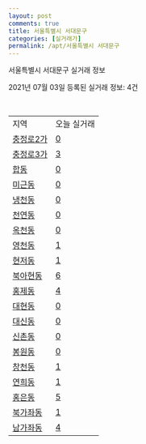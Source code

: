 ```yaml
---
layout: post
comments: true
title: 서울특별시 서대문구
categories: [실거래가]
permalink: /apt/서울특별시 서대문구
---
```


서울특별시 서대문구 실거래 정보

2021년 07월 03일 등록된 실거래 정보: 4건

<script type="text/javascript">
  google.charts.load('current', {'packages':['corechart']});
  google.charts.setOnLoadCallback(drawChart);

  function drawChart() {
    var data = google.visualization.arrayToDataTable([['거래일', '매매', '전월세', '전매'], ['20-07', 362, 415, 18], ['20-08', 182, 371, 5], ['20-09', 158, 346, 2], ['20-10', 167, 384, 3], ['20-11', 202, 316, 1], ['20-12', 238, 392, 1], ['21-01', 180, 445, 1], ['21-02', 133, 362, 0], ['21-03', 119, 385, 0], ['21-04', 96, 269, 0], ['21-05', 178, 265, 0], ['21-06', 61, 177, 0]]);

    var options = {
      title: '최근 유형별 거래량 추이',
      legend: { position: 'bottom' }
    };

    var chart = new google.visualization.LineChart(document.getElementById('columnchart_material'));
    chart.draw(data, (options));
  }
</script>

<div id="columnchart_material" style="width: 95%; margin-left: -35px"></div>
<br>
<table class="sortable">
  <tr>
    <td>지역</td>
    <td>오늘 실거래</td>
  </tr>

  
  <tr class="item">
    <td><a href="서울특별시 서대문구 충정로2가">충정로2가</a></td>
    <td><a href="서울특별시 서대문구 충정로2가">0</a></td>
  </tr>
    

  <tr class="item">
    <td><a href="서울특별시 서대문구 충정로3가">충정로3가</a></td>
    <td><a href="서울특별시 서대문구 충정로3가">3</a></td>
  </tr>
    

  <tr class="item">
    <td><a href="서울특별시 서대문구 합동">합동</a></td>
    <td><a href="서울특별시 서대문구 합동">0</a></td>
  </tr>
    

  <tr class="item">
    <td><a href="서울특별시 서대문구 미근동">미근동</a></td>
    <td><a href="서울특별시 서대문구 미근동">0</a></td>
  </tr>
    

  <tr class="item">
    <td><a href="서울특별시 서대문구 냉천동">냉천동</a></td>
    <td><a href="서울특별시 서대문구 냉천동">0</a></td>
  </tr>
    

  <tr class="item">
    <td><a href="서울특별시 서대문구 천연동">천연동</a></td>
    <td><a href="서울특별시 서대문구 천연동">0</a></td>
  </tr>
    

  <tr class="item">
    <td><a href="서울특별시 서대문구 옥천동">옥천동</a></td>
    <td><a href="서울특별시 서대문구 옥천동">0</a></td>
  </tr>
    

  <tr class="item">
    <td><a href="서울특별시 서대문구 영천동">영천동</a></td>
    <td><a href="서울특별시 서대문구 영천동">1</a></td>
  </tr>
    

  <tr class="item">
    <td><a href="서울특별시 서대문구 현저동">현저동</a></td>
    <td><a href="서울특별시 서대문구 현저동">1</a></td>
  </tr>
    

  <tr class="item">
    <td><a href="서울특별시 서대문구 북아현동">북아현동</a></td>
    <td><a href="서울특별시 서대문구 북아현동">6</a></td>
  </tr>
    

  <tr class="item">
    <td><a href="서울특별시 서대문구 홍제동">홍제동</a></td>
    <td><a href="서울특별시 서대문구 홍제동">4</a></td>
  </tr>
    

  <tr class="item">
    <td><a href="서울특별시 서대문구 대현동">대현동</a></td>
    <td><a href="서울특별시 서대문구 대현동">0</a></td>
  </tr>
    

  <tr class="item">
    <td><a href="서울특별시 서대문구 대신동">대신동</a></td>
    <td><a href="서울특별시 서대문구 대신동">0</a></td>
  </tr>
    

  <tr class="item">
    <td><a href="서울특별시 서대문구 신촌동">신촌동</a></td>
    <td><a href="서울특별시 서대문구 신촌동">0</a></td>
  </tr>
    

  <tr class="item">
    <td><a href="서울특별시 서대문구 봉원동">봉원동</a></td>
    <td><a href="서울특별시 서대문구 봉원동">0</a></td>
  </tr>
    

  <tr class="item">
    <td><a href="서울특별시 서대문구 창천동">창천동</a></td>
    <td><a href="서울특별시 서대문구 창천동">1</a></td>
  </tr>
    

  <tr class="item">
    <td><a href="서울특별시 서대문구 연희동">연희동</a></td>
    <td><a href="서울특별시 서대문구 연희동">1</a></td>
  </tr>
    

  <tr class="item">
    <td><a href="서울특별시 서대문구 홍은동">홍은동</a></td>
    <td><a href="서울특별시 서대문구 홍은동">5</a></td>
  </tr>
    

  <tr class="item">
    <td><a href="서울특별시 서대문구 북가좌동">북가좌동</a></td>
    <td><a href="서울특별시 서대문구 북가좌동">1</a></td>
  </tr>
    

  <tr class="item">
    <td><a href="서울특별시 서대문구 남가좌동">남가좌동</a></td>
    <td><a href="서울특별시 서대문구 남가좌동">4</a></td>
  </tr>
    


</table>


    